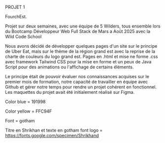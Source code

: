 PROJET 1

FourchEst.

Projet sur deux semaines, avec une équipe de 5 Wilders, tous ensemble lors du Bootcamp Développeur Web Full Stack de Mars a Août 2025 avec la Wild Code School

Nous avons décidé de développer quelques pages d'un site sur le principe de Uber Eat, mais sur le thème de la région grand est avec la reprise de la charte de couleurs du logo grand est.
Pages en .html et mise ne forme .css avec framework Tailwind CSS pour la mise en forme et un peux de Java Script pour des animations ou l'affichage de certains éléments.

Le principe était de pouvoir évaluer nos connaissances acquises sur le premier mois de formation, notre capacité de travailler en équipe avec Github et gérer notre temps pour rendre un projet cohérent en fonctionnel.
Les maquettes du projet avait été initialement réalisé sur Figma.


Color blue = 191998

Color yellow = FFC94F

Font = gotham

Titre en Shrikhan et texte en gotham 
font logo = https://fonts.google.com/specimen/Shrikhand
